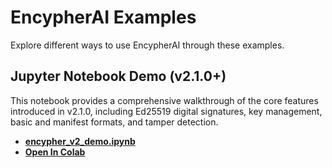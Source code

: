# EncypherAI Examples

Explore different ways to use EncypherAI through these examples.

## Jupyter Notebook Demo (v2.1.0+)

This notebook provides a comprehensive walkthrough of the core features introduced in v2.1.0, including Ed25519 digital signatures, key management, basic and manifest formats, and tamper detection.

- [**encypher_v2_demo.ipynb**](./encypher_v2_demo.ipynb)
- [**Open In Colab**](https://colab.research.google.com/drive/1MAlmz2kca7kIHq4MaIuGG3HNIY0cMgzw?usp=sharing)
